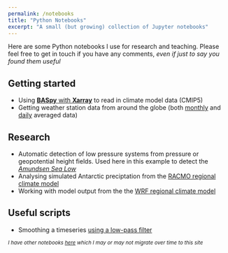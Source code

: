 ```yaml
---
permalink: /notebooks
title: "Python Notebooks"
excerpt: "A small (but growing) collection of Jupyter notebooks"
---
```


Here are some Python notebooks I use for research and teaching. Please feel free to get in touch if you have any comments, _even if just to say you found them useful_

## Getting started
* Using [**BASpy** with **Xarray**](/notebooks/baspy_using_xarray) to read in climate model data (CMIP5)
* Getting weather station data from around the globe (both [monthly](/notebooks/ghcn_monthly) and [daily](/notebooks/ghcn_daily) averaged data) 

## Research
* Automatic detection of low pressure systems from pressure or geopotential height fields. Used here in this example to detect the [_Amundsen Sea Low_](/notebooks/asl_detection)
* Analysing simulated Antarctic preciptation from the [RACMO regional climate model](/notebooks/racmo_with_xarray)
* Working with model output from the the [WRF regional climate model](/notebooks/wrf_with_xarray)

## Useful scripts
* Smoothing a timeseries [using a low-pass filter](/notebooks/smooth_timeseries)

<sub>_I have other notebooks [here](https://nbviewer.jupyter.org/github/scott-hosking/notebooks/tree/master/) which I may or may not migrate over time to this site_</sub>